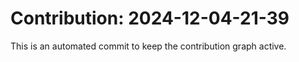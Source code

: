 # Contribution: 2024-12-04-21-39
This is an automated commit to keep the contribution graph active.
